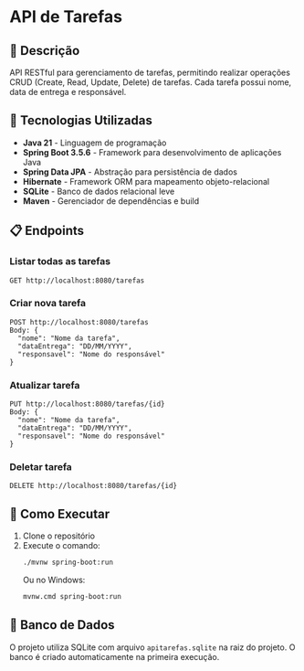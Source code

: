 # API de Tarefas

## 📝 Descrição

API RESTful para gerenciamento de tarefas, permitindo realizar operações CRUD (Create, Read, Update, Delete) de tarefas.
Cada tarefa possui nome, data de entrega e responsável.

## 🚀 Tecnologias Utilizadas

- **Java 21** - Linguagem de programação
- **Spring Boot 3.5.6** - Framework para desenvolvimento de aplicações Java
- **Spring Data JPA** - Abstração para persistência de dados
- **Hibernate** - Framework ORM para mapeamento objeto-relacional
- **SQLite** - Banco de dados relacional leve
- **Maven** - Gerenciador de dependências e build

## 📋 Endpoints

### Listar todas as tarefas

```
GET http://localhost:8080/tarefas
```

### Criar nova tarefa

```
POST http://localhost:8080/tarefas
Body: {
  "nome": "Nome da tarefa",
  "dataEntrega": "DD/MM/YYYY",
  "responsavel": "Nome do responsável"
}
```

### Atualizar tarefa

```
PUT http://localhost:8080/tarefas/{id}
Body: {
  "nome": "Nome da tarefa",
  "dataEntrega": "DD/MM/YYYY",
  "responsavel": "Nome do responsável"
}
```

### Deletar tarefa

```
DELETE http://localhost:8080/tarefas/{id}
```

## 🔧 Como Executar

1. Clone o repositório
2. Execute o comando:
   ```bash
   ./mvnw spring-boot:run
   ```
   Ou no Windows:
   ```bash
   mvnw.cmd spring-boot:run

## 💾 Banco de Dados

O projeto utiliza SQLite com arquivo `apitarefas.sqlite` na raiz do projeto. O banco é criado automaticamente na
primeira execução.

